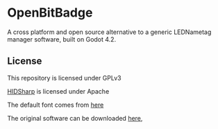 # OpenBitBadge

A cross platform and open source alternative to a generic LEDNametag manager software, built on Godot 4.2.

## License

This repository is licensed under GPLv3

[HIDSharp](https://www.zer7.com/software/hidsharp) is licensed under Apache

The default font comes from [here](https://fontstruct.com/fontstructions/show/2415247/pixel-dungeons)

The original software can be downloaded [here](https://bit.ly/LEDNametag), 